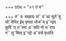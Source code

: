 +++
title = "०९ तं वः"

+++
तं᳓ वः सखायः सं᳓ य᳓था सुते᳓षु  
सो᳓मेभिर् ईम् पृणता भोज᳓म् इ᳓न्द्रम्  
कुवि᳓त् त᳓स्मा अ᳓सति नो भ᳓राय  
न᳓ सु᳓ष्विम् इ᳓न्द्रो अ᳓वसे मृधाति